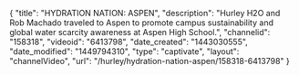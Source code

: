 {
    "title": "HYDRATION NATION: ASPEN",
    "description": "Hurley H2O and Rob Machado traveled to Aspen to promote campus sustainability and global water scarcity awareness at Aspen High School.",
    "channelid": "158318",
    "videoid": "6413798",
    "date_created": "1443030555",
    "date_modified": "1449794310",
    "type": "captivate",
    "layout": "channelVideo",
    "url": "\/hurley\/hydration-nation-aspen\/158318-6413798"
}